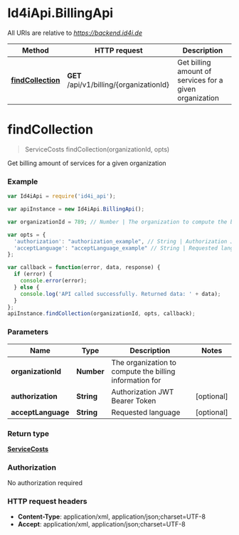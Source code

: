 # Id4iApi.BillingApi

All URIs are relative to *https://backend.id4i.de*

Method | HTTP request | Description
------------- | ------------- | -------------
[**findCollection**](BillingApi.md#findCollection) | **GET** /api/v1/billing/{organizationId} | Get billing amount of services for a given organization


<a name="findCollection"></a>
# **findCollection**
> ServiceCosts findCollection(organizationId, opts)

Get billing amount of services for a given organization

### Example
```javascript
var Id4iApi = require('id4i_api');

var apiInstance = new Id4iApi.BillingApi();

var organizationId = 789; // Number | The organization to compute the billing information for

var opts = { 
  'authorization': "authorization_example", // String | Authorization JWT Bearer Token
  'acceptLanguage': "acceptLanguage_example" // String | Requested language
};

var callback = function(error, data, response) {
  if (error) {
    console.error(error);
  } else {
    console.log('API called successfully. Returned data: ' + data);
  }
};
apiInstance.findCollection(organizationId, opts, callback);
```

### Parameters

Name | Type | Description  | Notes
------------- | ------------- | ------------- | -------------
 **organizationId** | **Number**| The organization to compute the billing information for | 
 **authorization** | **String**| Authorization JWT Bearer Token | [optional] 
 **acceptLanguage** | **String**| Requested language | [optional] 

### Return type

[**ServiceCosts**](ServiceCosts.md)

### Authorization

No authorization required

### HTTP request headers

 - **Content-Type**: application/xml, application/json;charset=UTF-8
 - **Accept**: application/xml, application/json;charset=UTF-8

